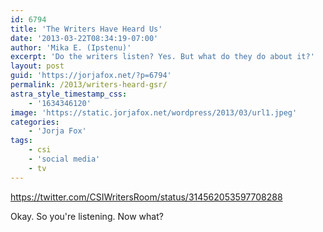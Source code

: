 ```yaml
---
id: 6794
title: 'The Writers Have Heard Us'
date: '2013-03-22T08:34:19-07:00'
author: 'Mika E. (Ipstenu)'
excerpt: 'Do the writers listen? Yes. But what do they do about it?'
layout: post
guid: 'https://jorjafox.net/?p=6794'
permalink: /2013/writers-heard-gsr/
astra_style_timestamp_css:
    - '1634346120'
image: 'https://static.jorjafox.net/wordpress/2013/03/url1.jpeg'
categories:
    - 'Jorja Fox'
tags:
    - csi
    - 'social media'
    - tv
---
```


https://twitter.com/CSIWritersRoom/status/314562053597708288

Okay. So you're listening. Now what?